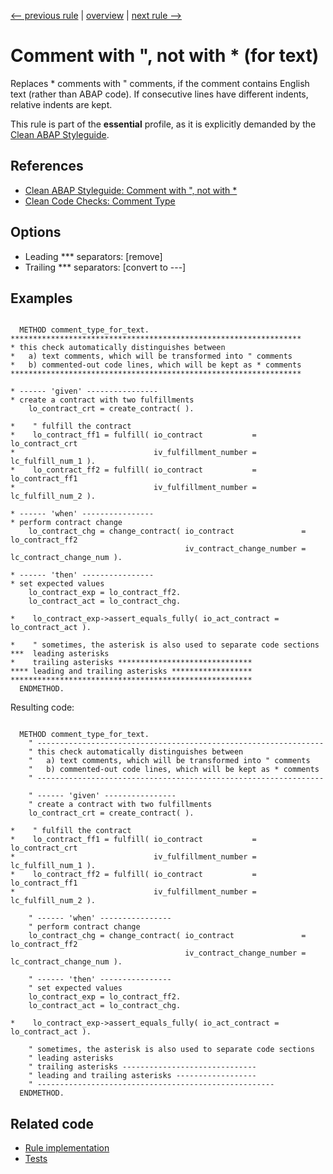 [<-- previous rule](AbapDocLangRule.md) | [overview](../rules.md) | [next rule -->](EndOfCommentRule.md)

# Comment with ", not with \* \(for text\)

Replaces \* comments with " comments, if the comment contains English text \(rather than ABAP code\). If consecutive lines have different indents, relative indents are kept.

This rule is part of the **essential** profile, as it is explicitly demanded by the [Clean ABAP Styleguide](https://github.com/SAP/styleguides/blob/main/clean-abap/CleanABAP.md).

## References

* [Clean ABAP Styleguide: Comment with ", not with \*](https://github.com/SAP/styleguides/blob/main/clean-abap/CleanABAP.md#comment-with--not-with-)
* [Clean Code Checks: Comment Type](https://github.com/SAP/code-pal-for-abap/blob/master/docs/checks/comment-type.md)

## Options

* Leading \*\*\* separators: \[remove\]
* Trailing \*\*\* separators: \[convert to ---\]

## Examples


```ABAP

  METHOD comment_type_for_text.
*****************************************************************
* this check automatically distinguishes between 
*   a) text comments, which will be transformed into " comments
*   b) commented-out code lines, which will be kept as * comments
*****************************************************************

* ------ 'given' ----------------
* create a contract with two fulfillments 
    lo_contract_crt = create_contract( ).

*    " fulfill the contract
*    lo_contract_ff1 = fulfill( io_contract           = lo_contract_crt
*                               iv_fulfillment_number = lc_fulfill_num_1 ).
*    lo_contract_ff2 = fulfill( io_contract           = lo_contract_ff1
*                               iv_fulfillment_number = lc_fulfill_num_2 ).

* ------ 'when' ----------------
* perform contract change
    lo_contract_chg = change_contract( io_contract               = lo_contract_ff2
                                       iv_contract_change_number = lc_contract_change_num ).

* ------ 'then' ----------------
* set expected values 
    lo_contract_exp = lo_contract_ff2.
    lo_contract_act = lo_contract_chg.

*    lo_contract_exp->assert_equals_fully( io_act_contract = lo_contract_act ).

*    " sometimes, the asterisk is also used to separate code sections
***  leading asterisks
*    trailing asterisks ******************************
**** leading and trailing asterisks ******************
******************************************************
  ENDMETHOD.
```

Resulting code:

```ABAP

  METHOD comment_type_for_text.
    " ----------------------------------------------------------------
    " this check automatically distinguishes between 
    "   a) text comments, which will be transformed into " comments
    "   b) commented-out code lines, which will be kept as * comments
    " ----------------------------------------------------------------

    " ------ 'given' ----------------
    " create a contract with two fulfillments 
    lo_contract_crt = create_contract( ).

*    " fulfill the contract
*    lo_contract_ff1 = fulfill( io_contract           = lo_contract_crt
*                               iv_fulfillment_number = lc_fulfill_num_1 ).
*    lo_contract_ff2 = fulfill( io_contract           = lo_contract_ff1
*                               iv_fulfillment_number = lc_fulfill_num_2 ).

    " ------ 'when' ----------------
    " perform contract change
    lo_contract_chg = change_contract( io_contract               = lo_contract_ff2
                                       iv_contract_change_number = lc_contract_change_num ).

    " ------ 'then' ----------------
    " set expected values 
    lo_contract_exp = lo_contract_ff2.
    lo_contract_act = lo_contract_chg.

*    lo_contract_exp->assert_equals_fully( io_act_contract = lo_contract_act ).

    " sometimes, the asterisk is also used to separate code sections
    " leading asterisks
    " trailing asterisks ------------------------------
    " leading and trailing asterisks ------------------
    " -----------------------------------------------------
  ENDMETHOD.
```

## Related code

* [Rule implementation](../../com.sap.adt.abapcleaner/src/com/sap/adt/abapcleaner/rules/syntax/CommentTypeRule.java)
* [Tests](../../test/com.sap.adt.abapcleaner.test/src/com/sap/adt/abapcleaner/rules/syntax/CommentTypeTest.java)

